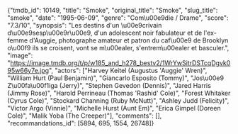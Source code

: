 {"tmdb_id": 10149, "title": "Smoke", "original_title": "Smoke", "slug_title": "smoke", "date": "1995-06-09", "genre": "Com\u00e9die / Drame", "score": "7.3/10", "synopsis": "Les destins d'un \u00e9crivain d\u00e9sesp\u00e9r\u00e9, d'un adolescent noir fabulateur et de l'ex-femme d'Auggie, photographe amateur et patron du caf\u00e9 de Brooklyn o\u00f9 ils se croisent, vont se m\u00ealer, s'entrem\u00ealer et basculer.", "image": "https://image.tmdb.org/t/p/w185_and_h278_bestv2/1WrYwSitrDSTcqDgvk095w66y7e.jpg", "actors": ["Harvey Keitel (Augustus 'Auggie' Wren)", "William Hurt (Paul Benjamin)", "Giancarlo Esposito (Tommy)", "Jos\u00e9 Z\u00fa\u00f1iga (Jerry)", "Stephen Gevedon (Dennis)", "Jared Harris (Jimmy Rose)", "Harold Perrineau (Thomas 'Rashid' Cole)", "Forest Whitaker (Cyrus Cole)", "Stockard Channing (Ruby McNutt)", "Ashley Judd (Felicity)", "Victor Argo (Vinnie)", "Michelle Hurst (Aunt Em)", "Erica Gimpel (Doreen Cole)", "Malik Yoba (The Creeper)"], "comments": [], "recommandations_id": [5894, 695, 1554, 26748]}